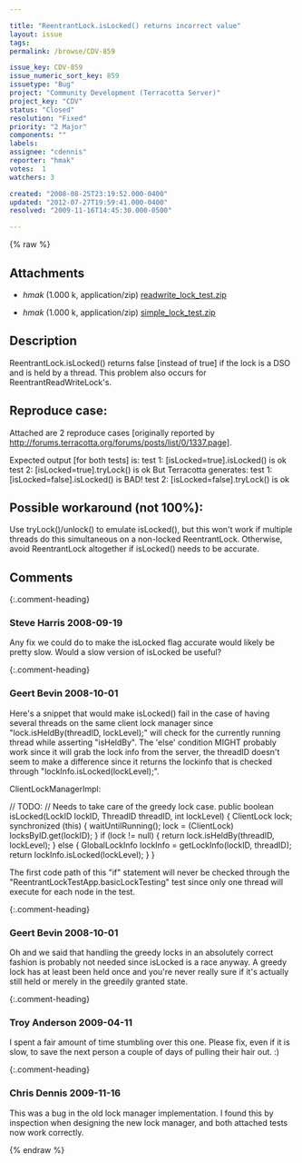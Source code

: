 ```yaml
---

title: "ReentrantLock.isLocked() returns incorrect value"
layout: issue
tags: 
permalink: /browse/CDV-859

issue_key: CDV-859
issue_numeric_sort_key: 859
issuetype: "Bug"
project: "Community Development (Terracotta Server)"
project_key: "CDV"
status: "Closed"
resolution: "Fixed"
priority: "2 Major"
components: ""
labels: 
assignee: "cdennis"
reporter: "hmak"
votes:  1
watchers: 3

created: "2008-08-25T23:19:52.000-0400"
updated: "2012-07-27T19:59:41.000-0400"
resolved: "2009-11-16T14:45:30.000-0500"

---
```




{% raw %}


## Attachments

* <em>hmak</em> (1.000 k, application/zip) [readwrite_lock_test.zip](/attachments/CDV/CDV-859/readwrite_lock_test.zip)

* <em>hmak</em> (1.000 k, application/zip) [simple_lock_test.zip](/attachments/CDV/CDV-859/simple_lock_test.zip)




## Description

<div markdown="1" class="description">

ReentrantLock.isLocked() returns false [instead of true] if the lock is a DSO and is held by a thread.  This problem also occurs for ReentrantReadWriteLock's.

Reproduce case:
---------------

Attached are 2 reproduce cases [originally reported by http://forums.terracotta.org/forums/posts/list/0/1337.page].

Expected output [for both tests] is:
	test 1: [isLocked=true].isLocked() is ok 
	test 2: [isLocked=true].tryLock() is ok
But Terracotta generates:
	test 1: [isLocked=false].isLocked() is BAD! 
	test 2: [isLocked=false].tryLock() is ok

Possible workaround (not 100%):
-------------------------------

Use tryLock()/unlock() to emulate isLocked(), but this won't work if multiple threads do this simultaneous on a non-locked ReentrantLock.  Otherwise, avoid ReentrantLock altogether if isLocked() needs to be accurate.

</div>

## Comments


{:.comment-heading}
### **Steve Harris** <span class="date">2008-09-19</span>

<div markdown="1" class="comment">

Any fix we could do to make the isLocked flag accurate would likely be pretty slow. Would a slow version of isLocked be useful?

</div>


{:.comment-heading}
### **Geert Bevin** <span class="date">2008-10-01</span>

<div markdown="1" class="comment">

Here's a snippet that would make isLocked() fail in the case of having several threads on the same client lock manager since "lock.isHeldBy(threadID, lockLevel);" will check for the currently running thread while asserting "isHeldBy". The 'else' condition MIGHT probably work since it will grab the lock info from the server, the threadID doesn't seem to make a difference since it returns the lockinfo that is checked through "lockInfo.isLocked(lockLevel);".

ClientLockManagerImpl:

  // TODO:
  // Needs to take care of the greedy lock case.
  public boolean isLocked(LockID lockID, ThreadID threadID, int lockLevel) \{
    ClientLock lock;
    synchronized (this) {
      waitUntilRunning();
      lock = (ClientLock) locksByID.get(lockID);
    }
    if (lock != null) {
      return lock.isHeldBy(threadID, lockLevel);
    } else {
      GlobalLockInfo lockInfo = getLockInfo(lockID, threadID);
      return lockInfo.isLocked(lockLevel);
    }
  \}


The first code path of this "if" statement will never be checked through the "ReentrantLockTestApp.basicLockTesting" test since only one thread will execute for each node in the test.

</div>


{:.comment-heading}
### **Geert Bevin** <span class="date">2008-10-01</span>

<div markdown="1" class="comment">

Oh and we said that handling the greedy locks in an absolutely correct fashion is probably not needed since isLocked is a race anyway. A greedy lock has at least been held once and you're never really sure if it's actually still held or merely in the greedily granted state.

</div>


{:.comment-heading}
### **Troy Anderson** <span class="date">2009-04-11</span>

<div markdown="1" class="comment">

I spent a fair amount of time stumbling over this one.  Please fix, even if it is slow, to save the next person a couple of days of pulling their hair out.  :)

</div>


{:.comment-heading}
### **Chris Dennis** <span class="date">2009-11-16</span>

<div markdown="1" class="comment">

This was a bug in the old lock manager implementation.  I found this by inspection when designing the new lock manager, and both attached tests now work correctly.

</div>



{% endraw %}
